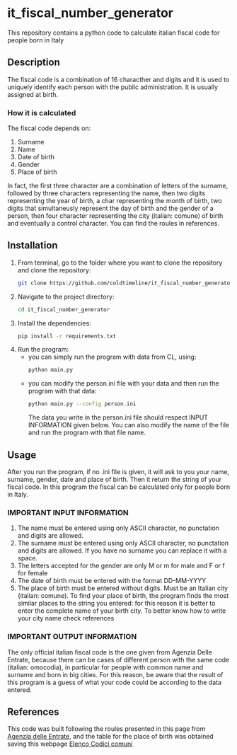 # it_fiscal_number_generator
This repository contains a python code to calculate italian fiscal code for people born in Italy

## Description
The fiscal code is a combination of 16 characther and digits and it is used to uniquely identify each person with the public administration. It is usually assigned at birth.

### How it is calculated
The fiscal code depends on:
1. Surname
2. Name
3. Date of birth
4. Gender
5. Place of birth

In fact, the first three character are a combination of letters of the surname, followed by three characters representing the name, then two digits representing the year of birth, a char representing the month of birth, two digits that simultaneusly represent the day of birth and the gender of a person, then four character representing the city (italian: comune) of birth and eventually a control character. You can find the roules in references.
## Installation

1. From terminal, go to the folder where you want to clone the repository and clone the repository:
    ```bash
    git clone https://github.com/coldtimeline/it_fiscal_number_generator.git
    ```
2. Navigate to the project directory:
    ```bash
    cd it_fiscal_number_generator
    ```
3. Install the dependencies:
    ```bash
    pip install -r requirements.txt
    ```
4. Run the program:
    - you can simply run the program with data from CL, using:
         ```bash
         python main.py
         ```
    - you can modify the person.ini file with your data and then run the program with that data:
         ```bash
         python main.py --config person.ini
         ```
        The data you write in the person.ini file should respect INPUT INFORMATION given below.
        You can also modify the name of the file and run the program with that file name.
## Usage

After you run the program, if no .ini file is given, it will ask to you your name, surname, gender, date and place of birth.
Then it return the string of your fiscal code. In this program the fiscal can be calculated only for people born in Italy.

### IMPORTANT INPUT INFORMATION
1. The name must be entered using only ASCII character, no punctation and digits are allowed.
2. The surname must be entered using only ASCII character, no punctation and digits are allowed. If you have no surname you can replace it with a space.
3. The letters accepted for the gender are only M or m for male and F or f for female
4. The date of birth must be entered with the format DD-MM-YYYY
5. The place of birth must be entered without digits. Must be an Italian city (italian: comune). To find your place of birth, the program finds the most similar places to the string you entered: for this reason it is better to enter the complete name of your birth city. To better know how to write your city name check references

### IMPORTANT OUTPUT INFORMATION

The only official italian fiscal code is the one given from Agenzia Delle Entrate, because there can be cases of different person with the same code (italian: omocodia), in particular for people with common name and surname and born in big cities. For this reason, be aware that the result of this program is a guess of what your code could be according to the data entered.

## References
This code was built following the roules presented in this page from [Agenzia delle Entrate](https://www.agenziaentrate.gov.it/portale/web/guest/schede/istanze/richiesta-ts_cf/informazioni-codificazione-pf), and the table for the place of birth was obtained saving this webpage [Elenco Codici comuni](https://dait.interno.gov.it/territorio-e-autonomie-locali/sut/elenco_codici_comuni.php)